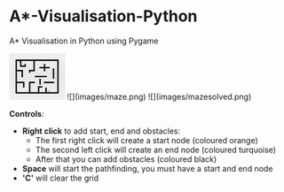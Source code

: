 # A*-Visualisation-Python
A* Visualisation in Python using Pygame

<img src="images/maze.png" width = "100">
![](images/maze.png)
![](images/mazesolved.png)

**Controls**:
- **Right click** to add start, end and obstacles:
  - The first right click will create a start node (coloured orange)
  - The second left click will create an end node (coloured turquoise)
  - After that you can add obstacles (coloured black)
- **Space** will start the pathfinding, you must have a start and end node
- **'C'** will clear the grid

